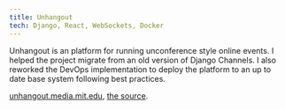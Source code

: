 ```yaml
---
title: Unhangout
tech: Django, React, WebSockets, Docker
---
```


Unhangout is an platform for running unconference style online events. I helped the project migrate from an old version of Django Channels. I also reworked the DevOps implementation to deploy the platform to an up to date base system following best practices.

[unhangout.media.mit.edu](https://unhangout.media.mit.edu), [the source](https://gitlab.com/unhangout/reunhangout).
